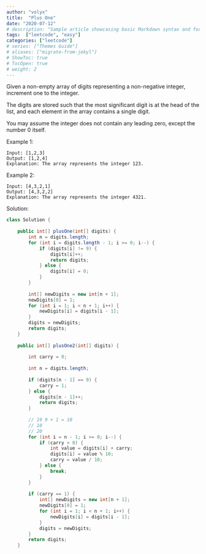 ```yaml
---
author: "volyx"
title:  "Plus One"
date: "2020-07-12"
# description: "Sample article showcasing basic Markdown syntax and formatting for HTML elements."
tags:  ["leetcode", "easy"]
categories: ["leetcode"]
# series: ["Themes Guide"]
# aliases: ["migrate-from-jekyl"]
# ShowToc: true
# TocOpen: true
# weight: 2
---
```


Given a non-empty array of digits representing a non-negative integer, increment one to the integer.

The digits are stored such that the most significant digit is at the head of the list, and each element in the array contains a single digit.

You may assume the integer does not contain any leading zero, except the number 0 itself.

Example 1:
```
Input: [1,2,3]
Output: [1,2,4]
Explanation: The array represents the integer 123.
```

Example 2:
```
Input: [4,3,2,1]
Output: [4,3,2,2]
Explanation: The array represents the integer 4321.
```

Solution:

```java
class Solution {
    
    public int[] plusOne(int[] digits) {
        int n = digits.length;
        for (int i = digits.length - 1; i >= 0; i--) {
            if (digits[i] != 9) {
                digits[i]++;
                return digits;
            } else {
                digits[i] = 0;
            }
        }
        
        int[] newDigits = new int[n + 1];
        newDigits[0] = 1;
        for (int i = 1; i < n + 1; i++) {
            newDigits[i] = digits[i - 1];
        }
        digits = newDigits;
        return digits;
    }
    
    public int[] plusOne2(int[] digits) {
        
        int carry = 0;
        
        int n = digits.length;
        
        if (digits[n - 1] == 9) {
            carry = 1;         
        } else {
            digits[n - 1]++;
            return digits;
        }
        
        // 19 9 + 1 = 10 
        // 10
        // 20
        for (int i = n - 1; i >= 0; i--) {
            if (carry > 0) {
                int value = digits[i] + carry;
                digits[i] = value % 10;
                carry = value / 10;
            } else {
                break;
            }
        }
        
        if (carry == 1) {
            int[] newDigits = new int[n + 1];
            newDigits[0] = 1;
            for (int i = 1; i < n + 1; i++) {
                newDigits[i] = digits[i - 1];
            }
            digits = newDigits;
        }
        return digits;
    }
